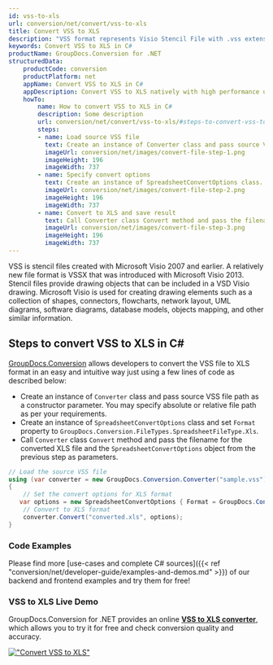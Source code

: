 ```yaml
---
id: vss-to-xls
url: conversion/net/convert/vss-to-xls
title: Convert VSS to XLS
description: "VSS format represents Visio Stencil File with .vss extension. Learn how to convert VSS to XLS file programmatically in C# language using GroupDocs.Conversion for .NET library."
keywords: Convert VSS to XLS in C#
productName: GroupDocs.Conversion for .NET
structuredData:
    productCode: conversion
    productPlatform: net
    appName: Convert VSS to XLS in C#
    appDescription: Convert VSS to XLS natively with high performance using C# language and server side GroupDocs.Conversion for .NET APIs, without the use of any software like Microsoft or Open Office.
    howTo:
        name: How to convert VSS to XLS in C# 
        description: Some description
        url: conversion/net/convert/vss-to-xls/#steps-to-convert-vss-to-xls-in-c
        steps:
        - name: Load source VSS file 
          text: Create an instance of Converter class and pass source VSS file path as a constructor parameter. You may specify absolute or relative file path as per your requirements. 
          imageUrl: conversion/net/images/convert-file-step-1.png
          imageHeight: 196
          imageWidth: 737
        - name: Specify convert options 
          text: Create an instance of SpreadsheetConvertOptions class.
          imageUrl: conversion/net/images/convert-file-step-2.png
          imageHeight: 196
          imageWidth: 737
        - name: Convert to XLS and save result 
          text: Call Converter class Convert method and pass the filename for the converted HTML file and the SpreadsheetConvertOptions object from the previous step as parameters.
          imageUrl: conversion/net/images/convert-file-step-3.png
          imageHeight: 196
          imageWidth: 737
---
```


VSS is stencil files created with Microsoft Visio 2007 and earlier. A relatively new file format is VSSX that was introduced with Microsoft Visio 2013. Stencil files provide drawing objects that can be included in a VSD Visio drawing. Microsoft Visio is used for creating drawing elements such as a collection of shapes, connectors, flowcharts, network layout, UML diagrams, software diagrams, database models, objects mapping, and other similar information.

## Steps to convert VSS to XLS in C#

[GroupDocs.Conversion](https://products.groupdocs.com/conversion/net) allows developers to convert the VSS file to XLS format in an easy and intuitive way just using a few lines of code as described below:

* Create an instance of `Converter` class and pass source VSS file path as a constructor parameter. You may specify absolute or relative file path as per your requirements. 
* Create an instance of `SpreadsheetConvertOptions` class and set `Format` property to `GroupDocs.Conversion.FileTypes.SpreadsheetFileType.Xls`.
* Call `Converter` class `Convert` method and pass the filename for the converted XLS file and the `SpreadsheetConvertOptions` object from the previous step as parameters.

```csharp
// Load the source VSS file
using (var converter = new GroupDocs.Conversion.Converter("sample.vss"))
{
    // Set the convert options for XLS format
   var options = new SpreadsheetConvertOptions { Format = GroupDocs.Conversion.FileTypes.SpreadsheetFileType.Xls };
    // Convert to XLS format
    converter.Convert("converted.xls", options);
}
```

### Code Examples

Please find more [use-cases and complete C# sources]({{< ref "conversion/net/developer-guide/examples-and-demos.md" >}}) of our backend and frontend examples and try them for free!

### VSS to XLS Live Demo

GroupDocs.Conversion for .NET provides an online [**VSS to XLS converter**](https://products.groupdocs.app/conversion/vss-to-xls), which allows you to try it for free and check conversion quality and accuracy.

[!["Convert VSS to XLS"](conversion/net/images/convert-to-xls/convert-vss-to-xls.png)](https://products.groupdocs.app/conversion/vss-to-xls)